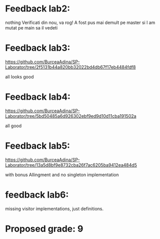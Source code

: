 # Feedback lab2:

nothing
 Verificati din nou, va rog! A fost pus mai demult pe master si l am mutat pe main sa il vedeti
# Feedback lab3:
https://github.com/BurceaAdina/SP-Laborator/tree/2f5131b44a820bb32022bd4db67f17eb4484fdf8

all looks good

# Feedback lab4:
https://github.com/BurceaAdina/SP-Laborator/tree/5bd50485a6d926302ebf9ed9d10d11cba191502a

all good

# Feedback lab5:
https://github.com/BurceaAdina/SP-Laborator/tree/13a5d8bf9e8732cba26f7ac6205ba9412ea484d5

with bonus Allingment and no singleton implementation 

# feedback lab6:
missing visitor implementations, just definitions.

# Proposed grade: 9
